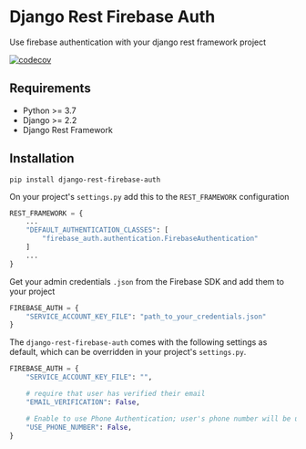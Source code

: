 # Django Rest Firebase Auth

Use firebase authentication with your django rest framework project

[![codecov](https://codecov.io/gh/walison17/django-rest-firebase-auth/branch/master/graph/badge.svg)](https://codecov.io/gh/walison17/django-rest-firebase-auth)

## Requirements

- Python >= 3.7
- Django >= 2.2
- Django Rest Framework

## Installation

```
pip install django-rest-firebase-auth
```

On your project's `settings.py` add this to the `REST_FRAMEWORK` configuration

```python
REST_FRAMEWORK = {
    ...
    "DEFAULT_AUTHENTICATION_CLASSES": [
        "firebase_auth.authentication.FirebaseAuthentication"
    ]
    ...
}
```

Get your admin credentials `.json` from the Firebase SDK and add them to your project

```python
FIREBASE_AUTH = {
    "SERVICE_ACCOUNT_KEY_FILE": "path_to_your_credentials.json"
}
```

The `django-rest-firebase-auth` comes with the following settings as default, which can be overridden in your project's `settings.py`.

```python
FIREBASE_AUTH = {
    "SERVICE_ACCOUNT_KEY_FILE": "",

    # require that user has verified their email
    "EMAIL_VERIFICATION": False,

    # Enable to use Phone Authentication; user's phone number will be used as an email
    "USE_PHONE_NUMBER": False,
}
```

